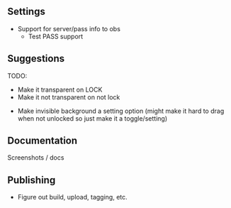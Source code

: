 ## Settings

* Support for server/pass info to obs
  * Test PASS support

## Suggestions

TODO:
  * Make it transparent on LOCK 
  * Make it not transparent on not lock

- Make invisible background a setting option (might make it hard to drag
  when not unlocked so just make it a toggle/setting)

## Documentation

Screenshots / docs

## Publishing

- Figure out build, upload, tagging, etc.
